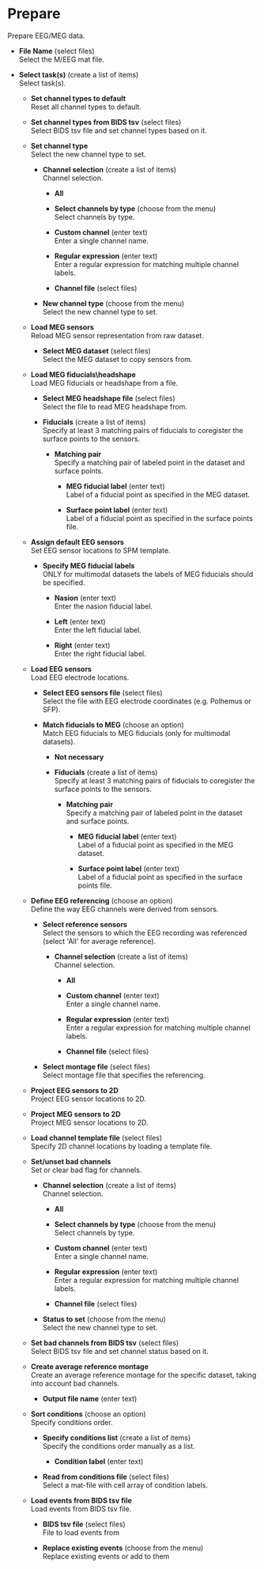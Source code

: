 # Prepare  
Prepare EEG/MEG data.

* **File Name** (select files)  
Select the M/EEG mat file.

* **Select task(s)** (create a list of items)  
Select task(s).

    * **Set channel types to default**   
    Reset all channel types to default.

    * **Set channel types from BIDS tsv** (select files)  
    Select BIDS tsv file and set channel types based on it.

    * **Set channel type**   
    Select the new channel type to set.

        * **Channel selection** (create a list of items)  
        Channel selection.

            * **All**   

            * **Select channels by type** (choose from the menu)  
            Select channels by type.

            * **Custom channel** (enter text)  
            Enter a single channel name.

            * **Regular expression** (enter text)  
            Enter a regular expression for matching multiple channel labels.

            * **Channel file** (select files)  

        * **New channel type** (choose from the menu)  
        Select the new channel type to set.

    * **Load MEG sensors**   
    Reload MEG sensor representation from raw dataset.

        * **Select MEG dataset** (select files)  
        Select the MEG dataset to copy sensors from.

    * **Load MEG fiducials\headshape**   
    Load MEG fiducials or headshape from a file.

        * **Select MEG headshape file** (select files)  
        Select the file to read MEG headshape from.

        * **Fiducials** (create a list of items)  
        Specify at least 3 matching pairs of fiducials to coregister the surface points to the sensors.

            * **Matching pair**   
            Specify a matching pair of labeled point in the dataset and surface points.

                * **MEG fiducial label** (enter text)  
                Label of a fiducial point as specified in the MEG dataset.

                * **Surface point label** (enter text)  
                Label of a fiducial point as specified in the surface points file.

    * **Assign default EEG sensors**   
    Set EEG sensor locations to SPM template.

        * **Specify MEG fiducial labels**   
        ONLY for multimodal datasets the labels of MEG fiducials should be specified.

            * **Nasion** (enter text)  
            Enter the nasion fiducial label.

            * **Left** (enter text)  
            Enter the left fiducial label.

            * **Right** (enter text)  
            Enter the right fiducial label.

    * **Load EEG sensors**   
    Load EEG electrode locations.

        * **Select EEG sensors file** (select files)  
        Select the file with EEG electrode coordinates (e.g. Polhemus or SFP).

        * **Match fiducials to MEG** (choose an option)  
        Match EEG fiducials to MEG fiducials (only for multimodal datasets).

            * **Not necessary**   

            * **Fiducials** (create a list of items)  
            Specify at least 3 matching pairs of fiducials to coregister the surface points to the sensors.

                * **Matching pair**   
                Specify a matching pair of labeled point in the dataset and surface points.

                    * **MEG fiducial label** (enter text)  
                    Label of a fiducial point as specified in the MEG dataset.

                    * **Surface point label** (enter text)  
                    Label of a fiducial point as specified in the surface points file.

    * **Define EEG referencing** (choose an option)  
    Define the way EEG channels were derived from sensors.

        * **Select reference sensors**   
        Select the sensors to which the EEG recording was referenced
        (select 'All' for average reference).

            * **Channel selection** (create a list of items)  
            Channel selection.

                * **All**   

                * **Custom channel** (enter text)  
                Enter a single channel name.

                * **Regular expression** (enter text)  
                Enter a regular expression for matching multiple channel labels.

                * **Channel file** (select files)  

        * **Select montage file** (select files)  
        Select montage file that specifies the referencing.

    * **Project EEG sensors to 2D**   
    Project EEG sensor locations to 2D.

    * **Project MEG sensors to 2D**   
    Project MEG sensor locations to 2D.

    * **Load channel template file** (select files)  
    Specify 2D channel locations by loading a template file.

    * **Set/unset bad channels**   
    Set or clear bad flag for channels.

        * **Channel selection** (create a list of items)  
        Channel selection.

            * **All**   

            * **Select channels by type** (choose from the menu)  
            Select channels by type.

            * **Custom channel** (enter text)  
            Enter a single channel name.

            * **Regular expression** (enter text)  
            Enter a regular expression for matching multiple channel labels.

            * **Channel file** (select files)  

        * **Status to set** (choose from the menu)  
        Select the new channel type to set.

    * **Set bad channels from BIDS tsv** (select files)  
    Select BIDS tsv file and set channel status based on it.

    * **Create average reference montage**   
    Create an average reference montage for the specific dataset, 
    taking into account bad channels.

        * **Output file name** (enter text)  

    * **Sort conditions** (choose an option)  
    Specify conditions order.

        * **Specify conditions list** (create a list of items)  
        Specify the conditions order manually as a list.

            * **Condition label** (enter text)  

        * **Read from conditions file** (select files)  
        Select a mat-file with cell array of condition labels.

    * **Load events from BIDS tsv file**   
    Load events from BIDS tsv file.

        * **BIDS tsv file** (select files)  
        File to load events from

        * **Replace existing events** (choose from the menu)  
        Replace existing events or add to them
